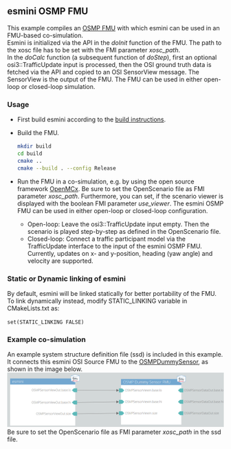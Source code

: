 ## esmini OSMP FMU

This example compiles an [OSMP FMU](https://github.com/OpenSimulationInterface/osi-sensor-model-packaging) with which esmini can be used in an FMU-based co-simulation. <br>
Esmini is initialized via the API in the *doInit* function of the FMU.
The path to the xosc file has to be set with the FMI parameter *xosc_path*. <br>
In the *doCalc* function (a subsequent function of *doStep*), first an optional osi3::TrafficUpdate input is processed, then the OSI ground truth data is fetched via the API and copied to an OSI SensorView message.
The SensorView is the output of the FMU. The FMU can be used in either open-loop or closed-loop simulation.

### Usage
- First build esmini according to the [build instructions](https://esmini.github.io/#_build_esmini_quick_guide).
- Build the FMU.

  ```bash
  mkdir build
  cd build
  cmake ..
  cmake --build . --config Release
  ```
- Run the FMU in a co-simulation, e.g. by using the open source framework [OpenMCx](https://github.com/eclipse/openmcx).
Be sure to set the OpenScenario file as FMI parameter *xosc_path*.
Furthermore, you can set, if the scenario viewer is displayed with the boolean FMI parameter *use_viewer*.
The esmini OSMP FMU can be used in either open-loop or closed-loop configuration.
  - Open-loop: Leave the osi3::TrafficUpdate input empty.
  Then the scenario is played step-by-step as defined in the OpenScenario file.
  - Closed-loop: Connect a traffic participant model via the TrafficUpdate interface to the input of the esmini OSMP FMU.
  Currently, updates on x- and y-position, heading (yaw angle) and velocity are supported.

### Static or Dynamic linking of esmini
By default, esmini will be linked statically for better portability of the FMU. To link dynamically instead, modify STATIC_LINKING variable in CMakeLists.txt as:

`set(STATIC_LINKING FALSE)`

### Example co-simulation
An example system structure definition file (ssd) is included in this example.
It connects this esmini OSI Source FMU to the [OSMPDummySensor](https://github.com/OpenSimulationInterface/osi-sensor-model-packaging/tree/master/examples/OSMPDummySensor), as shown in the image below.
![example_system_structure.png](example_system_structure.png)
Be sure to set the OpenScenario file as FMI parameter *xosc_path* in the ssd file.
